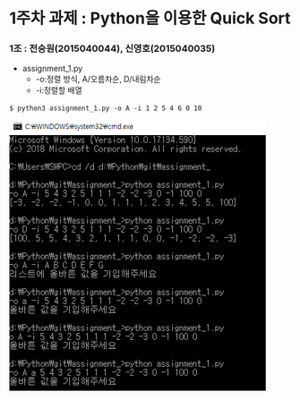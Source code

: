 # 1주차 과제 : Python을 이용한 Quick Sort

### 1조 : 전승원(2015040044), 신영호(2015040035)

-  assignment_1.py
     -  -o:정렬 방식, A/오름차순, D/내림차순
     -  -i:정렬할 배열

<pre><code>$ python3 assignment_1.py -o A -i 1 2 5 4 6 0 10 </code></pre>

![result](./img/result.png)
